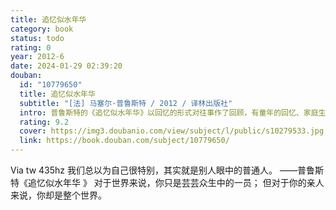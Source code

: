 ```yaml
---
title: 追忆似水年华
category: book
status: todo
rating: 0
year: 2012-6
date: 2024-01-29 02:39:20
douban:
  id: "10779650"
  title: 追忆似水年华
  subtitle: "[法] 马塞尔·普鲁斯特 / 2012 / 译林出版社"
  intro: 普鲁斯特的《追忆似水年华》以回忆的形式对往事作了回顾，有童年的回忆、家庭生活、初恋与失恋、历史事件的观察、以及对艺术的见解和对时空的认识等等。时间是这部小说的主人公。作者凭着智慧和想象力，使时间变得具体、生动、完美。它就像一首由多种主题构成的交响乐，爱情、嫉妒、死亡、回忆、时光，时而交叉重叠在一起，时而又游离开来，然而在宏观上，整个作品浑然一体，具有蓬勃的生命力。《追忆似水年华》被公认为文学创作的一次新的尝试，开意识流小说之先河。
  rating: 9.2
  cover: https://img3.doubanio.com/view/subject/l/public/s10279533.jpg
  link: https://book.douban.com/subject/10779650/
---
```


Via tw 435hz 我们总以为自己很特别，其实就是别人眼中的普通人。
——普鲁斯特《追忆似水年华 》
对于世界来说，你只是芸芸众生中的一员；
但对于你的亲人来说，你却是整个世界。